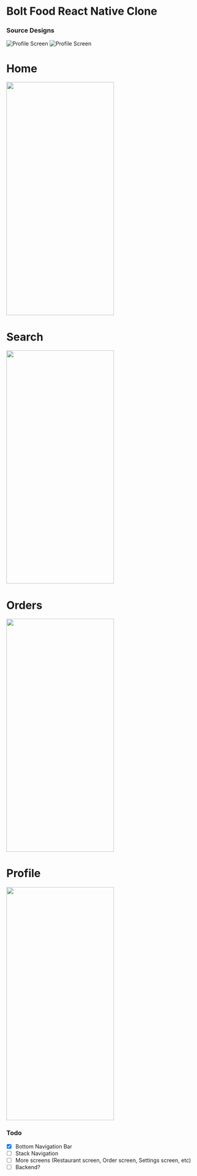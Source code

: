 # Bolt Food React Native Clone

### Source Designs

![Profile Screen](https://cdn.dribbble.com/users/1313448/screenshots/11014634/media/983cd940816d00b53e26b82d4ecd1da3.png?compress=1&resize=1200x900)
![Profile Screen](https://cdn.dribbble.com/users/1313448/screenshots/15387900/media/b37197ae27b2a01b402bfd5746269e03.png)

# Home

<img src="https://github.com/kangah-codes/bolt-react-native/raw/master/assets/home.PNG" width="281.3" height="609">

# Search

<img src="https://github.com/kangah-codes/bolt-react-native/raw/master/assets/search.PNG" width="281.3" height="609">

# Orders

<img src="https://github.com/kangah-codes/bolt-react-native/raw/master/assets/orders.PNG" width="281.3" height="609">

# Profile

<img src="https://github.com/kangah-codes/bolt-react-native/raw/master/assets/profile.PNG" width="281.3" height="609">

### Todo

-   [x] Bottom Navigation Bar
-   [ ] Stack Navigation
-   [ ] More screens (Restaurant screen, Order screen, Settings screen, etc)
-   [ ] Backend?
